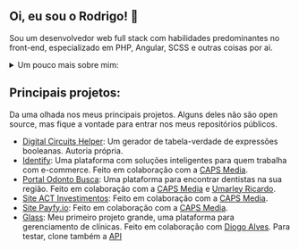 ## Oi, eu sou o Rodrigo! 👋
Sou um desenvolvedor web full stack com habilidades predominantes no front-end, especializado em PHP, Angular, SCSS e outras coisas por ai.

<details>
  <summary>Um pouco mais sobre mim:</summary>
  <ul>
    <li>📖 Estou sempre estudando alguma coisa, seja da minha área ou não.</li>
    <li>💡 Estou sempre em busca de novas oportunidades.</li>
    <li>👀 Tenho estado muito interessado em HDLs (principalmente Verilog)</li>
    <li>🧑‍🍳 Estou cozinhando um portifólio muito legal (Em breve)</li>
  </ul>
</details>

## Principais projetos:
Da uma olhada nos meus principais projetos. Alguns deles não são open source, mas fique a vontade para entrar nos meus repositórios públicos.
- [Digital Circuits Helper](https://rodrigoliveirasantos.github.io/Digital-Circuits-Helper): Um gerador de tabela-verdade de expressões booleanas. Autoria própria.
- [Identify](https://identify.app.br/): Uma plataforma com soluções inteligentes para quem trabalha com e-commerce. Feito em colaboração com a [CAPS Media](https://identify.app.br/).
- [Portal Odonto Busca](https://odontobusca.com.br/): Uma plataforma para encontrar dentistas na sua região. Feito em colaboração com a [CAPS Media](https://capsmedia.com.br/) e [Umarley Ricardo](https://github.com/umarley).
- [Site ACT Investimentos](https://www.actinvestimentos.com.br/): Feito em colaboração com a [CAPS Media](https://capsmedia.com.br/).
- [Site Payfy.io](https://payfy.io/): Feito em colaboração com a [CAPS Media](https://capsmedia.com.br/).
- [Glass](https://github.com/rodrigoliveirasantos/Glass): Meu primeiro projeto grande, uma plataforma para gerenciamento de clínicas. Feito em colaboração com [Diogo Alves](https://github.com/Diogo2550). Para testar, clone também a [API](https://github.com/Diogo2550/Glass)

<!--
**rodrigoliveirasantos/rodrigoliveirasantos** is a ✨ _special_ ✨ repository because its `README.md` (this file) appears on your GitHub profile.

Here are some ideas to get you started:

- 🔭 I’m currently working on ...
- 🌱 I’m currently learning ...
- 👯 I’m looking to collaborate on ...
- 🤔 I’m looking for help with ...
- 💬 Ask me about ...
- 📫 How to reach me: ...
- 😄 Pronouns: ...
- ⚡ Fun fact: ...
-->
